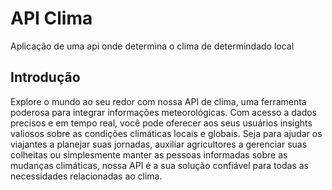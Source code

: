 # API Clima
 Aplicação de uma api onde determina o clima de determindado local

## Introdução
Explore o mundo ao seu redor com nossa API de clima, uma ferramenta poderosa para integrar informações meteorológicas. Com acesso a dados precisos e em tempo real, você pode oferecer aos seus usuários insights valiosos sobre as condições climáticas locais e globais. Seja para ajudar os viajantes a planejar suas jornadas, auxiliar agricultores a gerenciar suas colheitas ou simplesmente manter as pessoas informadas sobre as mudanças climáticas, nossa API é a sua solução confiável para todas as necessidades relacionadas ao clima.
